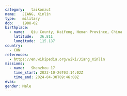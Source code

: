 ```yaml
---
category:	taikonaut
name:	JIANG, Xinlin
type:	military
dob:	1988-02
birthplace:
  - name:	Qiu County, Kaifeng, Henan Province, China
    latitude:	36.811
    longitude:	115.187
country:
  - CHN
references:
  - https://en.wikipedia.org/wiki/Jiang_Xinlin
missions:
  - name:	Shenzhou 17
    time_start:	2023-10-26T03:14:02Z
    time_end: 2024-04-30T09:46:08Z
evas:
gender:	Male
---
```

